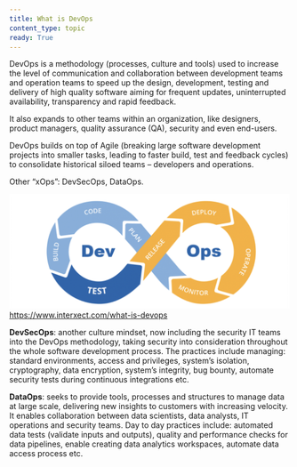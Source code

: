 ```yaml
---
title: What is DevOps
content_type: topic
ready: True
---
```


DevOps is a methodology (processes, culture and tools) used to increase the level of communication and collaboration between development teams and operation teams to speed up the design, development, testing and delivery of high quality software aiming for frequent updates, uninterrupted availability, transparency and rapid feedback.

It also expands to other teams within an organization, like designers, product managers, quality assurance (QA), security and even end-users.

DevOps builds on top of Agile (breaking large software development projects into smaller tasks, leading to faster build, test and feedback cycles) to consolidate historical siloed teams – developers and operations.

Other “xOps”: DevSecOps, DataOps.

![What is DevOps](what-is-devops.png)
https://www.interxect.com/what-is-devops

**DevSecOps**: another culture mindset, now including the security IT teams into the DevOps methodology, taking security into consideration throughout the whole software development process. The practices include managing: standard environments, access and privileges, system’s isolation, cryptography, data encryption, system’s integrity, bug bounty, automate security tests during continuous integrations etc.

**DataOps**: seeks to provide tools, processes and structures to manage data at large scale, delivering new insights to customers with increasing velocity. It enables collaboration between data scientists, data analysts, IT operations and security teams. Day to day practices include: automated data tests (validate inputs and outputs), quality and performance checks for data pipelines, enable creating data analytics workspaces, automate data access process etc.
